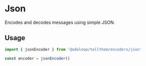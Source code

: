 # Json

Encodes and decodes messages using simple JSON.

## Usage

```ts
import { jsonEncoder } from '@adaloop/tellthem/encoders/json'

const encoder = jsonEncoder()
```
